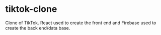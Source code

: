 # tiktok-clone
Clone of TikTok. React used to create the front end and Firebase used to create the back end/data base.
